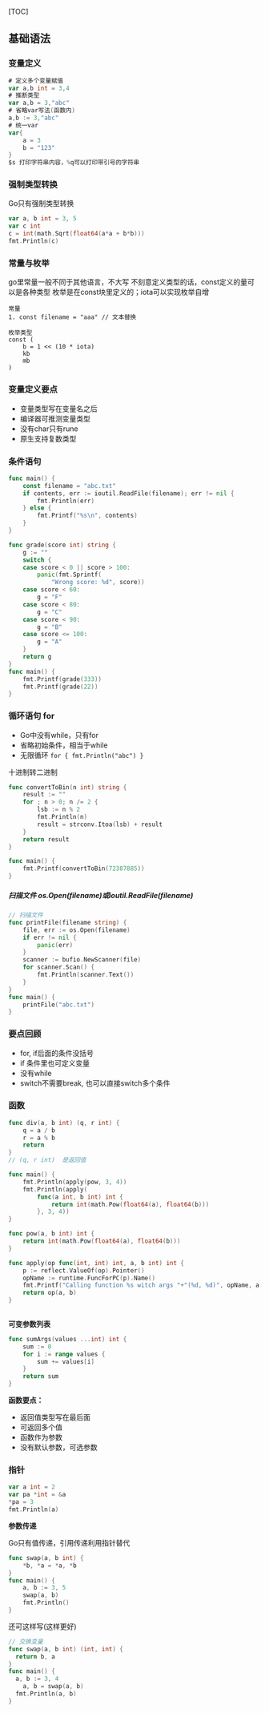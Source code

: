 [TOC]

## 基础语法

### 变量定义

```go
# 定义多个变量赋值
var a,b int = 3,4
# 推断类型
var a,b = 3,"abc"
# 省略var写法(函数内)
a,b := 3,"abc"
# 统一var
var{
	a = 3
	b = "123"
}
$s 打印字符串内容，%q可以打印带引号的字符串
```

### 强制类型转换

Go只有强制类型转换

```Go
var a, b int = 3, 5
var c int
c = int(math.Sqrt(float64(a*a + b*b)))
fmt.Println(c)
```

### 常量与枚举

go里常量一般不同于其他语言，不大写
不刻意定义类型的话，const定义的量可以是各种类型
枚举是在const块里定义的；iota可以实现枚举自增

```
常量
1. const filename = "aaa" // 文本替换

枚举类型
const (
    b = 1 << (10 * iota)
    kb
    mb
)
```

### 变量定义要点

* 变量类型写在变量名之后
* 编译器可推测变量类型
* 没有char只有rune
* 原生支持复数类型

### 条件语句

```go
func main() {
	const filename = "abc.txt"
	if contents, err := ioutil.ReadFile(filename); err != nil {
		fmt.Println(err)
	} else {
		fmt.Printf("%s\n", contents)
	}
}
```

```go
func grade(score int) string {
	g := ""
	switch {
	case score < 0 || score > 100:
		panic(fmt.Sprintf(
			"Wrong score: %d", score))
	case score < 60:
		g = "F"
	case score < 80:
		g = "C"
	case score < 90:
		g = "B"
	case score <= 100:
		g = "A"
	}
	return g
}
func main() {
	fmt.Printf(grade(333))
	fmt.Printf(grade(22))
}
```

### 循环语句 for

* Go中没有while，只有for
* 省略初始条件，相当于while
* 无限循环 `for { fmt.Println("abc") }`

十进制转二进制

```go
func convertToBin(n int) string {
	result := ""
	for ; n > 0; n /= 2 {
		lsb := n % 2
		fmt.Println(n)
		result = strconv.Itoa(lsb) + result
	}
	return result
}

func main() {
	fmt.Printf(convertToBin(72387885))
}

```

##### 扫描文件   os.Open(filename)或ioutil.ReadFile(filename)

```go
// 扫描文件
func printFile(filename string) {
	file, err := os.Open(filename)
	if err != nil {
		panic(err)
	}
	scanner := bufio.NewScanner(file)
	for scanner.Scan() {
		fmt.Println(scanner.Text())
	}
}
func main() {
	printFile("abc.txt")
}

```

### 要点回顾

* for, if后面的条件没括号
* if 条件里也可定义变量
* 没有while
* switch不需要break, 也可以直接switch多个条件



### 函数

```go
func div(a, b int) (q, r int) {
	q = a / b
	r = a % b
	return
}
// (q, r int)  是返回值
```

```go
func main() {
	fmt.Println(apply(pow, 3, 4))
	fmt.Println(apply(
		func(a int, b int) int {
			return int(math.Pow(float64(a), float64(b)))
		}, 3, 4))
}

func pow(a, b int) int {
	return int(math.Pow(float64(a), float64(b)))
}

func apply(op func(int, int) int, a, b int) int {
	p := reflect.ValueOf(op).Pointer()
	opName := runtime.FuncForPC(p).Name()
	fmt.Printf("Calling function %s witch args "+"(%d, %d)", opName, a, b)
	return op(a, b)
}
	
```

**可变参数列表**

```go
func sumArgs(values ...int) int {
	sum := 0
	for i := range values {
		sum += values[i]
	}
	return sum
}
```

**函数要点：**

* 返回值类型写在最后面
* 可返回多个值
* 函数作为参数
* 没有默认参数，可选参数

### 指针

```go
var a int = 2
var pa *int = &a
*pa = 3
fmt.Println(a)
```

**参数传递**

Go只有值传递，引用传递利用指针替代

```go
func swap(a, b int) {
	*b, *a = *a, *b
}
func main() {
	a, b := 3, 5
	swap(a, b)
	fmt.Println()
}
```

还可这样写(这样更好)

```go
// 交换变量
func swap(a, b int) (int, int) {
  return b, a
}
func main() {
  a, b := 3, 4
    a, b = swap(a, b)
  fmt.Println(a, b)
}
```

